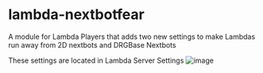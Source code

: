 # lambda-nextbotfear
A module for Lambda Players that adds two new settings to make Lambdas run away from 2D nextbots and DRGBase Nextbots

These settings are located in Lambda Server Settings
![image](https://user-images.githubusercontent.com/109770359/216836978-2336e797-cf5c-46f1-88ea-7296a2956688.png)
